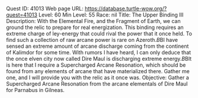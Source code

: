 Quest ID: 41013
Web page URL: https://database.turtle-wow.org/?quest=41013
Level: 60
Min Level: 55
Race: nil
Title: The Upper Binding III
Description: With the Elemental Fire, and the Fragment of Earth, we can ground the relic to prepare for real energization. This binding requires an extreme charge of ley-energy that could rival the power that it once held. To find such a collection of raw arcane power is rare on Azeroth.$B$BI have sensed an extreme amount of arcane discharge coming from the continent of Kalimdor for some time. With rumors I have heard, I can only deduce that the once elven city now called Dire Maul is discharging extreme energy.$B$BIt is here that I require a Supercharged Arcane Resonation, which should be found from any elements of arcane that have materialized there. Gather me one, and I will provide you with the relic as it once was.
Objective: Gather a Supercharged Arcane Resonation from the arcane elementals of Dire Maul for Parnabus in Gilneas.
